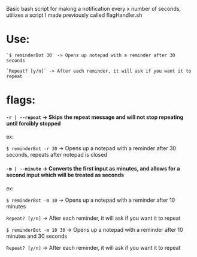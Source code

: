 Basic bash script for making a notification every x number of seconds, utilizes a script I made previously called flagHandler.sh

# Use:

    `$ reminderBot 30` -> Opens up notepad with a reminder after 30 seconds

    `Repeat? [y/n]` -> After each reminder, it will ask if you want it to repeat

# flags:

#### `-r | --repeat` -> Skips the repeat message and will not stop repeating until forcibly stopped

ex:

`$ reminderBot -r 30` -> Opens up a notepad with a reminder after 30 seconds, repeats after notepad is closed




#### `-m | --minute` -> Converts the first input as minutes, and allows for a second input which will be treated as seconds

ex:

`$ reminderBot -m 10` -> Opens up a notepad with a reminder after 10 minutes

`Repeat? [y/n]` -> After each reminder, it will ask if you want it to repeat

`$ reminderBot -m 10 30` -> Opens up a notepad with a reminder after 10 minutes and 30 seconds

`Repeat? [y/n]` -> After each reminder, it will ask if you want it to repeat